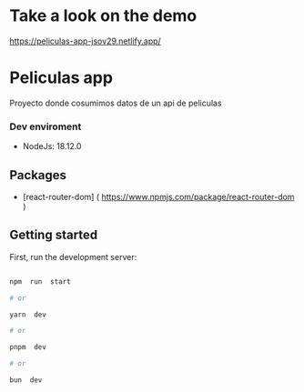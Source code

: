 # Take a look on the demo
https://peliculas-app-jsov29.netlify.app/

# Peliculas app

Proyecto donde cosumimos datos de un api de peliculas

### Dev enviroment
- NodeJs: 18.12.0

## Packages
- [react-router-dom] ( https://www.npmjs.com/package/react-router-dom )

## Getting started
First, run the development server:

```bash

npm  run  start

# or

yarn  dev

# or

pnpm  dev

# or

bun  dev
